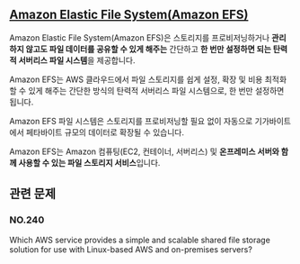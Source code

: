 ## [Amazon Elastic File System(Amazon EFS)](https://aws.amazon.com/ko/efs/)

Amazon Elastic File System(Amazon EFS)은 스토리지를 프로비저닝하거나 **관리하지 않고도 파일 데이터를 공유할 수 있게 해주는** 간단하고 **한 번만 설정하면 되는 탄력적 서버리스 파일 시스템**을 제공합니다.

Amazon EFS는 AWS 클라우드에서 파일 스토리지를 쉽게 설정, 확장 및 비용 최적화할 수 있게 해주는 간단한 방식의 탄력적 서버리스 파일 시스템으로, 한 번만 설정하면 됩니다.

Amazon EFS 파일 시스템은 스토리지를 프로비저닝할 필요 없이 자동으로 기가바이트에서 페타바이트 규모의 데이터로 확장될 수 있습니다.

Amazon EFS는 Amazon 컴퓨팅(EC2, 컨테이너, 서버리스) 및 **온프레미스 서버와 함께 사용할 수 있는 파일 스토리지 서비스**입니다.

## 관련 문제

### NO.240 
Which AWS service provides a simple and scalable shared file storage solution for use with Linux-based AWS and on-premises servers?
